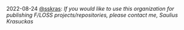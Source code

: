 2022-08-24 [@sskras](https://github.com/sskras): _If you would like to use this organization for publishing F/LOSS projects/repositories, please contact me, Saulius Krasuckas_
